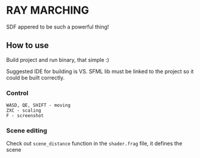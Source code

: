 # RAY MARCHING
SDF appered to be such a powerful thing!

## How to use
Build project and run binary, that simple :)

Suggested IDE for building is VS. SFML lib must be linked to the project so it could be built correctly.

### Control
```
WASD, QE, SHIFT - moving
ZXC - scaling
F - screenshot
```

### Scene editing
Check out `scene_distance` function in the `shader.frag` file, it defines the scene
